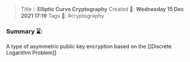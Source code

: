 > Title ❕: **Elliptic Curve Cryptography**
> Created 📅: **Wednesday 15 Dec 2021 17:19**
  Tags 📎: #cryptography 

### Summary ⌛:
A type of asymmetric public key encryption based on the [[Discrete Logarithm Problem]]